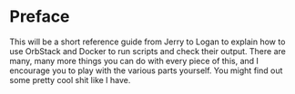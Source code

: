 # Preface

This will be a short reference guide from Jerry to Logan to explain how to use OrbStack and Docker to run scripts and
check their output. There are many, many more things you can do with every piece of this, and I encourage you to play
with the various parts yourself. You might find out some pretty cool shit like I have.